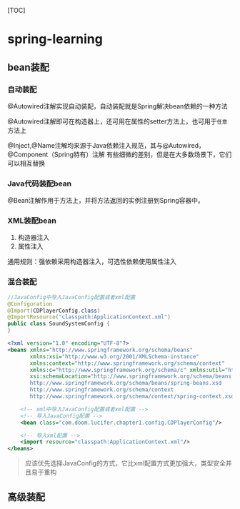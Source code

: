 [TOC]
# spring-learning
## bean装配
### 自动装配
@Autowired注解实现自动装配，自动装配就是Spring解决bean依赖的一种方法

@Autowired注解即可在构造器上，还可用在属性的setter方法上，也可用于`任意`方法上

@Inject,@Name注解均来源于Java依赖注入规范，其与@Autowired，@Component（Spring特有）注解
有些细微的差别，但是在大多数场景下，它们可以相互替换
### Java代码装配bean
@Bean注解作用于方法上，并将方法返回的实例注册到Spring容器中。

### XML装配bean
1. 构造器注入
2. 属性注入

通用规则：强依赖采用构造器注入，可选性依赖使用属性注入

### 混合装配
```java
//JavaConfig中导入JavaConfig配置或者xml配置
@Configuration
@Import(CDPlayerConfig.class)
@ImportResource("classpath:ApplicationContext.xml")
public class SoundSystemConfig {
}
```
```xml
<?xml version="1.0" encoding="UTF-8"?>
<beans xmlns="http://www.springframework.org/schema/beans"
       xmlns:xsi="http://www.w3.org/2001/XMLSchema-instance"
       xmlns:context="http://www.springframework.org/schema/context"
       xmlns:c="http://www.springframework.org/schema/c" xmlns:util="http://www.springframework.org/schema/util"
       xsi:schemaLocation="http://www.springframework.org/schema/beans
       http://www.springframework.org/schema/beans/spring-beans.xsd
       http://www.springframework.org/schema/context
       http://www.springframework.org/schema/context/spring-context.xsd http://www.springframework.org/schema/util http://www.springframework.org/schema/util/spring-util.xsd">

    <!-- xml中导入JavaConfig配置或者xml配置 -->
    <!-- 导入JavaConfig配置 -->
    <bean class="com.doom.lucifer.chapter1.config.CDPlayerConfig"/>

    <!-- 导入xml配置 -->
    <import resource="classpath:ApplicationContext.xml"/>
</beans>

```
> 应该优先选择JavaConfig的方式，它比xml配置方式更加强大，类型安全并且易于重构

## 高级装配
